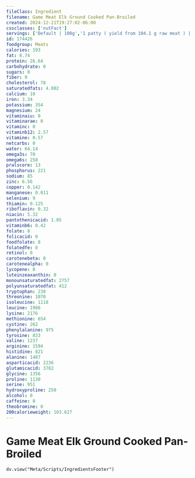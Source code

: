 ```yaml
---
fileClass: Ingredient
filename: Game Meat Elk Ground Cooked Pan-Broiled
created: 2024-12-21T19:27:02-06:00
cssclasses: ['nutFact']
servings: ['Default | 100g','1 patty ( yield from 104.1 g raw meat ) | 95','1 serving ( 3 oz ) | 85']
id: 174426
foodgroup: Meats
calories: 193
fat: 8.74
protein: 26.64
carbohydrate: 0
sugars: 0
fiber: 0
cholesterol: 78
saturatedfats: 4.002
calcium: 10
iron: 3.34
potassium: 354
magnesium: 24
vitaminaiu: 0
vitaminarae: 0
vitaminc: 0
vitaminb12: 2.57
vitamine: 0.57
netcarbs: 0
water: 64.14
omega3s: 70
omega6s: 258
pralscore: 13
phosphorus: 221
sodium: 85
zinc: 6.56
copper: 0.142
manganese: 0.011
selenium: 9
thiamin: 0.125
riboflavin: 0.32
niacin: 5.32
pantothenicacid: 1.05
vitaminb6: 0.42
folate: 8
folicacid: 0
foodfolate: 8
folatedfe: 8
retinol: 0
carotenebeta: 0
carotenealpha: 0
lycopene: 0
luteinzeaxanthin: 0
monounsaturatedfat: 2757
polyunsaturatedfat: 412
tryptophan: 238
threonine: 1070
isoleucine: 1118
leucine: 1986
lysine: 2176
methionine: 654
cystine: 262
phenylalanine: 975
tyrosine: 833
valine: 1237
arginine: 1594
histidine: 821
alanine: 1487
asparticacid: 2236
glutamicacid: 3782
glycine: 1356
proline: 1130
serine: 951
hydroxyproline: 250
alcohol: 0
caffeine: 0
theobromine: 0
200calorieweight: 103.627
---
```


# Game Meat Elk Ground Cooked Pan-Broiled

```dataviewjs
dv.view("Meta/Scripts/IngredientsFooter")
```